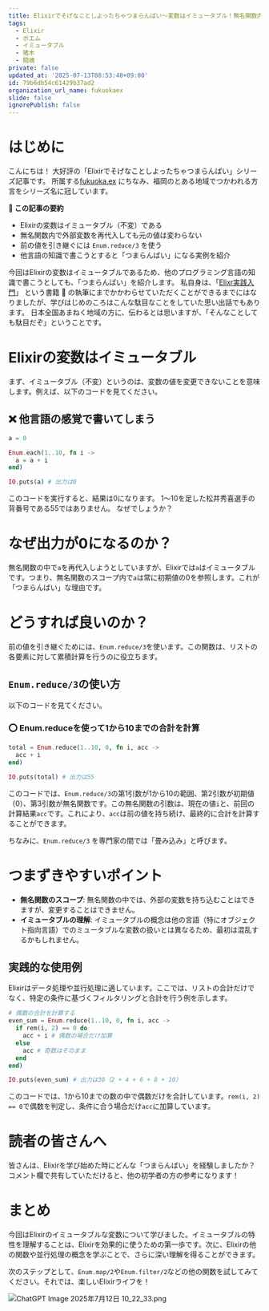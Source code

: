 ```yaml
---
title: Elixirでそげなことしよったちゃつまらんばい〜変数はイミュータブル！無名関数内での再代入は効かんとよ〜
tags:
  - Elixir
  - ポエム
  - イミュータブル
  - 猪木
  - 闘魂
private: false
updated_at: '2025-07-13T08:53:48+09:00'
id: 79b6db54c61429b37ad2
organization_url_name: fukuokaex
slide: false
ignorePublish: false
---
```

# はじめに

こんにちは！
大好評の「Elixirでそげなことしよったちゃつまらんばい」シリーズ記事です。
所属する[fukuoka.ex](https://qiita.com/organizations/fukuokaex) にちなみ、福岡のとある地域でつかわれる方言をシリーズ名に冠しています。

**📝 この記事の要約**

- Elixirの変数はイミュータブル（不変）である
- 無名関数内で外部変数を再代入しても元の値は変わらない
- 前の値を引き継ぐには `Enum.reduce/3` を使う
- 他言語の知識で書こうとすると「つまらんばい」になる実例を紹介

今回はElixirの変数はイミュータブルであるため、他のプログラミング言語の知識で書こうとしても、「つまらんばい」を紹介します。
私自身は、「[Elixr実践入門](https://gihyo.jp/book/2024/978-4-297-14014-4)」 という書籍 :book: の執筆にまでかかわらせていただくことができるまでにはなりましたが、学びはじめのころはこんな駄目なことをしていた思い出話でもあります。
日本全国あまねく地域の方に、伝わるとは思いますが、「そんなことしても駄目だぞ」ということです。




# Elixirの変数はイミュータブル

まず、イミュータブル（不変）というのは、変数の値を変更できないことを意味します。例えば、以下のコードを見てください。

## ❌ 他言語の感覚で書いてしまう

```elixir
a = 0

Enum.each(1..10, fn i ->
  a = a + i
end)

IO.puts(a) # 出力は0
```

このコードを実行すると、結果は0になります。
1〜10を足した松井秀喜選手の背番号である55ではありません。
なぜでしょうか？

# なぜ出力が0になるのか？

無名関数の中で`a`を再代入しようとしていますが、Elixirでは`a`はイミュータブルです。つまり、無名関数のスコープ内で`a`は常に初期値の0を参照します。これが「つまらんばい」な理由です。

# どうすれば良いのか？

前の値を引き継ぐためには、`Enum.reduce/3`を使います。この関数は、リストの各要素に対して累積計算を行うのに役立ちます。

## `Enum.reduce/3`の使い方

以下のコードを見てください。

### ⭕️ Enum.reduceを使って1から10までの合計を計算

```elixir
total = Enum.reduce(1..10, 0, fn i, acc ->
  acc + i
end)

IO.puts(total) # 出力は55
```

このコードでは、`Enum.reduce/3`の第1引数が1から10の範囲、第2引数が初期値（0）、第3引数が無名関数です。この無名関数の引数は、現在の値`i`と、前回の計算結果`acc`です。これにより、`acc`は前の値を持ち続け、最終的に合計を計算することができます。

ちなみに、`Enum.reduce/3` を専門家の間では「畳み込み」と呼びます。  

# つまずきやすいポイント

- **無名関数のスコープ**: 無名関数の中では、外部の変数を持ち込むことはできますが、変更することはできません。
- **イミュータブルの理解**: イミュータブルの概念は他の言語（特にオブジェクト指向言語）でのミュータブルな変数の扱いとは異なるため、最初は混乱するかもしれません。

## 実践的な使用例

Elixirはデータ処理や並行処理に適しています。ここでは、リストの合計だけでなく、特定の条件に基づくフィルタリングと合計を行う例を示します。

```elixir
# 偶数の合計を計算する
even_sum = Enum.reduce(1..10, 0, fn i, acc ->
  if rem(i, 2) == 0 do
    acc + i # 偶数の場合だけ加算
  else
    acc # 奇数はそのまま
  end
end)

IO.puts(even_sum) # 出力は30（2 + 4 + 6 + 8 + 10）
```

このコードでは、1から10までの数の中で偶数だけを合計しています。`rem(i, 2) == 0`で偶数を判定し、条件に合う場合だけ`acc`に加算しています。

# 読者の皆さんへ

皆さんは、Elixirを学び始めた時にどんな「つまらんばい」を経験しましたか？
コメント欄で共有していただけると、他の初学者の方の参考になります！

# まとめ

今回はElixirのイミュータブルな変数について学びました。イミュータブルの特性を理解することは、Elixirを効果的に使うための第一歩です。次に、Elixirの他の関数や並行処理の概念を学ぶことで、さらに深い理解を得ることができます。

次のステップとして、`Enum.map/2`や`Enum.filter/2`などの他の関数を試してみてください。それでは、楽しいElixirライフを！



![ChatGPT Image 2025年7月12日 10_22_33.png](https://qiita-image-store.s3.ap-northeast-1.amazonaws.com/0/131808/eeeae009-3577-4a87-aeba-6f6adce8d4f9.png)
